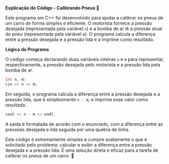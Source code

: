 **Explicação do Código - Calibrando Pneus 🚗**

Este programa em C++ foi desenvolvido para ajudar a calibrar os pneus de um carro de forma simples e eficiente. O motorista fornece a pressão desejada (representada pela variável `n`) e a bomba de ar lê a pressão atual do pneu (representada pela variável `m`). O programa calcula a diferença entre a pressão desejada e a pressão lida e a imprime como resultado.

**Lógica do Programa**

O código começa declarando duas variáveis inteiras `n` e `m` para representar, respectivamente, a pressão desejada pelo motorista e a pressão lida pela bomba de ar.

```cpp
int n, m;
cin >> n >> m;
```

Em seguida, o programa calcula a diferença entre a pressão desejada e a pressão lida, que é simplesmente `n - m`, e imprime esse valor como resultado.

```cpp
cout << n - m << endl;
```

A saída é formatada de acordo com o enunciado, com a diferença entre as pressões desejada e lida seguida por uma quebra de linha.

Este código é extremamente simples e cumpre exatamente o que é solicitado pelo problema: calcular e exibir a diferença entre a pressão desejada e a pressão lida. É uma solução direta e eficaz para a tarefa de calibrar os pneus de um carro. 🚀